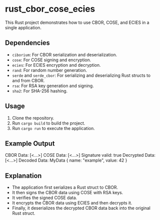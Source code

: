 # rust_cbor_cose_ecies

This Rust project demonstrates how to use CBOR, COSE, and ECIES in a single application.

## Dependencies

- `ciborium`: For CBOR serialization and deserialization.
- `cose`: For COSE signing and encryption.
- `ecies`: For ECIES encryption and decryption.
- `rand`: For random number generation.
- `serde` and `serde_cbor`: For serializing and deserializing Rust structs to and from CBOR.
- `rsa`: For RSA key generation and signing.
- `sha2`: For SHA-256 hashing.

## Usage

1. Clone the repository.
2. Run `cargo build` to build the project.
3. Run `cargo run` to execute the application.

## Example Output
CBOR Data: [<...>]
COSE Data: [<...>]
Signature valid: true
Decrypted Data: [<...>]
Decoded Data: MyData { name: "example", value: 42 }

## Explanation

- The application first serializes a Rust struct to CBOR.
- It then signs the CBOR data using COSE with RSA keys.
- It verifies the signed COSE data.
- It encrypts the CBOR data using ECIES and then decrypts it.
- Finally, it deserializes the decrypted CBOR data back into the original Rust struct.
